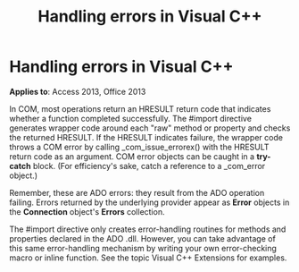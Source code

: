 ﻿---
title: Handling errors in Visual C++
TOCTitle: Handling errors in Visual C++
ms:assetid: 75e15699-0c84-1dca-654e-f9ac465c2a30
ms:mtpsurl: https://msdn.microsoft.com/library/JJ249483(v=office.15)
ms:contentKeyID: 48545684
ms.date: 09/18/2015
mtps_version: v=office.15
---

# Handling errors in Visual C++


**Applies to**: Access 2013, Office 2013

In COM, most operations return an HRESULT return code that indicates whether a function completed successfully. The \#import directive generates wrapper code around each "raw" method or property and checks the returned HRESULT. If the HRESULT indicates failure, the wrapper code throws a COM error by calling \_com\_issue\_errorex() with the HRESULT return code as an argument. COM error objects can be caught in a **try-catch** block. (For efficiency's sake, catch a reference to a \_com\_error object.)

Remember, these are ADO errors: they result from the ADO operation failing. Errors returned by the underlying provider appear as **Error** objects in the **Connection** object's **Errors** collection.

The \#import directive only creates error-handling routines for methods and properties declared in the ADO .dll. However, you can take advantage of this same error-handling mechanism by writing your own error-checking macro or inline function. See the topic Visual C++ Extensions for examples.

